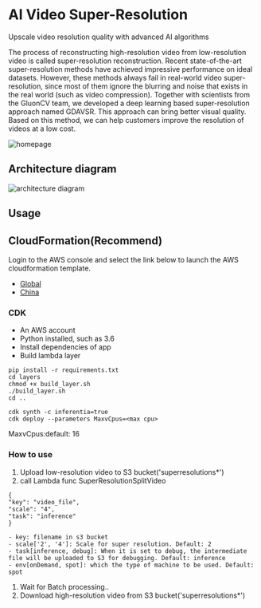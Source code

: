
# AI Video Super-Resolution

Upscale video resolution quality with advanced AI algorithms

The process of reconstructing high-resolution video from low-resolution video is called super-resolution reconstruction. Recent state-of-the-art super-resolution methods have achieved impressive performance on ideal datasets. However, these methods always fail in real-world video super-resolution, since most of them ignore the blurring and noise that exists in the real world (such as video compression). Together with scientists from the GluonCV team, we developed a deep learning based super-resolution approach named GDAVSR. This approach can bring better visual quality. Based on this method, we can help customers improve the resolution of videos at a low cost.

![homepage](homepage.png)

## Architecture diagram
![architecture diagram](arch.png)

## Usage

## CloudFormation(Recommend)

Login to the AWS console and select the link below to launch the AWS cloudformation template.

- [Global](https://console.aws.amazon.com/cloudformation/home?region=us-west-2#/stacks/new?stackName=SuperResolution&templateURL=https://aws-gcr-solutions.s3.amazonaws.com/Aws-gcr-ai-super-resolution/latest/SuperResolutionStack.template)
- [China](https://console.amazonaws.cn/cloudformation/home?region=cn-north-1#/stacks/new?stackName=SuperResolution&templateURL=https://aws-gcr-solutions.s3.cn-north-1.amazonaws.com.cn/Aws-gcr-ai-super-resolution/latest/SuperResolutionStack.template)

### CDK
- An AWS account
- Python installed, such as 3.6
- Install dependencies of app  
- Build lambda layer 

```
pip install -r requirements.txt
cd layers
chmod +x build_layer.sh
./build_layer.sh
cd ..
```

```
cdk synth -c inferentia=true
cdk deploy --parameters MaxvCpus=<max cpu>
```
MaxvCpus:default: 16


### How to use
1. Upload low-resolution video to S3 bucket('superresolutions*')
1. call Lambda func SuperResolutionSplitVideo
```
{
"key": "video_file",
"scale": "4",
"task": "inference"
}
```
    - key: filename in s3 bucket
    - scale['2', '4']: Scale for super resolution. Default: 2
    - task[inference, debug]: When it is set to debug, the intermediate file will be uploaded to S3 for debugging. Default: inference
    - env[onDemand, spot]: which the type of machine to be used. Default: spot

1. Wait for Batch processing..
1. Download high-resolution video from S3 bucket('superresolutions*')